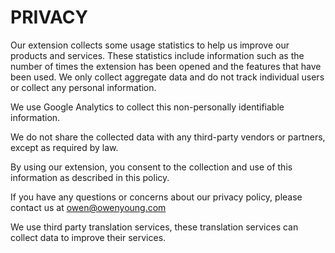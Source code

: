 # PRIVACY

Our extension collects some usage statistics to help us improve our products and services. These statistics include information such as the number of times the extension has been opened and the features that have been used. We only collect aggregate data and do not track individual users or collect any personal information.

We use Google Analytics to collect this non-personally identifiable information.

We do not share the collected data with any third-party vendors or partners, except as required by law.

By using our extension, you consent to the collection and use of this information as described in this policy.

If you have any questions or concerns about our privacy policy, please contact us at owen@owenyoung.com

We use third party translation services, these translation services can collect data to improve their services.
